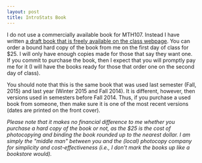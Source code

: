 ```yaml
---
layout: post
title: IntroStats Book
---
```


I do not use a commercially available book for MTH107.  Instead I have written [a draft book that is freely available on the class webpage](http://derekogle.com/NCMTH107/book/).  You can order a bound hard copy of the book from me on the first day of class for $25.  I will only have enough copies made for those that say they want one.  If you commit to purchase the book, then I expect that you will promptly pay me for it (I will have the books ready for those that order one on the second day of class).

You should note that this is the same book that was used last semester (Fall, 2015) and last year (Winter 2015 and Fall 2014).  It is different, however, then versions used in semesters before Fall 2014.  Thus, if you purchase a used book from someone, then make sure it is one of the most recent versions (dates are printed on the front cover).

*Please note that it makes no financial difference to me whether you purchase a hard copy of the book or not, as the $25 is the cost of photocopying and binding the book rounded up to the nearest dollar.  I am simply the "middle man" between you and the (local) photocopy company for simplicity and cost-effectiveness (i.e., I don't mark the books up like a bookstore would).*
